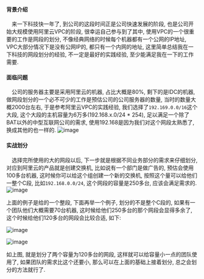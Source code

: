 #### 背景介绍

&emsp;来一下科技快一年了, 到公司的这段时间正是公司快速发展的阶段, 也是公司开始大规模使用阿里云VPC的阶段, 很幸运自己参与到了其中, 使用VPC的一个很重要的工作是网段的划分, 不像经典网络的时候每个机器都有一个公网的IP地址, VPC大部分情况下是没有公网IP的, 都只有一个内网的地址, 这里简单总结我在一下科技的网段划分的经验, 不一定是最好的实践经验, 至少能满足我在一下的工作需要.

#### 面临问题

&emsp;公司的服务器主要是采用阿里云的机器, 占比大概是80%, 剩下的是IDC的机器, 做网段划分的一个必不可少的工作是预估公司的公司服务器的数量, 当时的数量大概2000台左右, 于是参考阿里云VPC的实践经验, 我们选择了`192.169.0.0/16`这个大段, 这个大段的主机容量为6万多(192.168.x.0/24 * 254), 足以满足一个除了BAT以外的中型互联网公司的需求, 使用192.168是因为我们对这个网段太熟悉了, 换成其他的也一样的.
![image](https://user-images.githubusercontent.com/7486508/34473367-b4f3a7fc-efac-11e7-9a74-0b4703bbd021.png)



#### 实战划分

&emsp;选择完所使用的大的网段以后, 下一步就是根据不同业务部分的需求来仔细划分, 对应到阿里云的产品就是创建交换机, 比如说有一个部门是做广告的, 预估会使用100多台机器, 这时候你可以给这个组创建一个新的交换机, 按照这个量可以给他们一整个C段, 比如`192.168.0.0/24`, 这个网段的容量是250多台, 应该会满足需求的.
![image](https://user-images.githubusercontent.com/7486508/34473620-0f0760dc-efb0-11e7-89d1-ad14bb08eea7.png)

上面的例子是给的一个整段, 下面再举一个例子, 划分的不是整个C段的, 如果有一个团队他们大概需要70台机器, 这时候给他们250多台的那个网段会显得多余了, 这个时候给他们120多台的网段会比较合适, 如下:

![image](https://user-images.githubusercontent.com/7486508/34473760-a2c3afaa-efb1-11e7-94d2-8a7e73356ddc.png)

![image](https://user-images.githubusercontent.com/7486508/34473787-f963c0e8-efb1-11e7-8871-13bda9f6e611.png)

如上图, 就是划分了两个容量为120多台的网段, 这样就可以给容量小一点的团队使用了, 如果团队的需求比这个还要小, 那么可以在上面的基础上接着划分, 总之会划分的方法就行了.